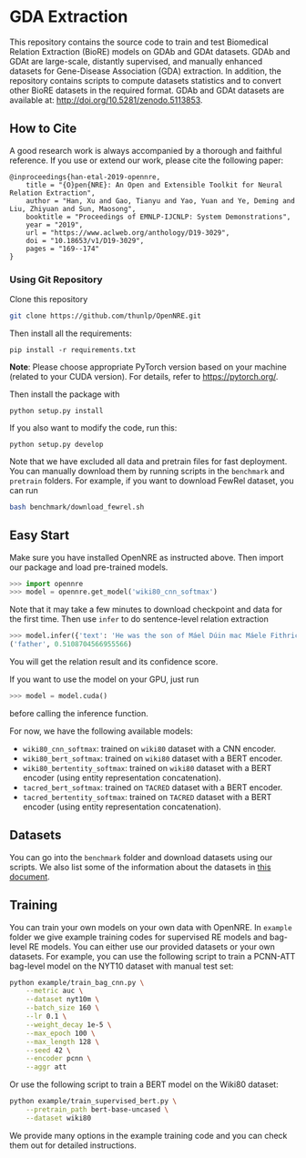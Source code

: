 # GDA Extraction
This repository contains the source code to train and test Biomedical Relation Extraction (BioRE) models on GDAb and GDAt datasets. GDAb and GDAt are large-scale, distantly supervised, and manually enhanced datasets for Gene-Disease Association (GDA) extraction. In addition, the repository contains scripts to compute datasets statistics and to convert other BioRE datasets in the required format. GDAb and GDAt datasets are available at: http://doi.org/10.5281/zenodo.5113853.

## How to Cite

A good research work is always accompanied by a thorough and faithful reference. If you use or extend our work, please cite the following paper:

```
@inproceedings{han-etal-2019-opennre,
    title = "{O}pen{NRE}: An Open and Extensible Toolkit for Neural Relation Extraction",
    author = "Han, Xu and Gao, Tianyu and Yao, Yuan and Ye, Deming and Liu, Zhiyuan and Sun, Maosong",
    booktitle = "Proceedings of EMNLP-IJCNLP: System Demonstrations",
    year = "2019",
    url = "https://www.aclweb.org/anthology/D19-3029",
    doi = "10.18653/v1/D19-3029",
    pages = "169--174"
}
```

### Using Git Repository

Clone this repository

```bash
git clone https://github.com/thunlp/OpenNRE.git
```

Then install all the requirements:

```
pip install -r requirements.txt
```

**Note**: Please choose appropriate PyTorch version based on your machine (related to your CUDA version). For details, refer to https://pytorch.org/. 

Then install the package with 
```
python setup.py install 
```

If you also want to modify the code, run this:
```
python setup.py develop
```

Note that we have excluded all data and pretrain files for fast deployment. You can manually download them by running scripts in the ``benchmark`` and ``pretrain`` folders. For example, if you want to download FewRel dataset, you can run

```bash
bash benchmark/download_fewrel.sh
```

## Easy Start

Make sure you have installed OpenNRE as instructed above. Then import our package and load pre-trained models.

```python
>>> import opennre
>>> model = opennre.get_model('wiki80_cnn_softmax')
```

Note that it may take a few minutes to download checkpoint and data for the first time. Then use `infer` to do sentence-level relation extraction

```python
>>> model.infer({'text': 'He was the son of Máel Dúin mac Máele Fithrich, and grandson of the high king Áed Uaridnach (died 612).', 'h': {'pos': (18, 46)}, 't': {'pos': (78, 91)}})
('father', 0.5108704566955566)
```

You will get the relation result and its confidence score.

If you want to use the model on your GPU, just run 
```python
>>> model = model.cuda()
```
before calling the inference function.

For now, we have the following available models:

* `wiki80_cnn_softmax`: trained on `wiki80` dataset with a CNN encoder.
* `wiki80_bert_softmax`: trained on `wiki80` dataset with a BERT encoder.
* `wiki80_bertentity_softmax`: trained on `wiki80` dataset with a BERT encoder (using entity representation concatenation).
* `tacred_bert_softmax`: trained on `TACRED` dataset with a BERT encoder.
* `tacred_bertentity_softmax`: trained on `TACRED` dataset with a BERT encoder (using entity representation concatenation).

## Datasets 

You can go into the `benchmark` folder and download datasets using our scripts. We also list some of the information about the datasets in [this document](https://opennre-docs.readthedocs.io/en/latest/get_started/benchmark.html#bag-level-relation-extraction). 

## Training

You can train your own models on your own data with OpenNRE. In `example` folder we give example training codes for supervised RE models and bag-level RE models. You can either use our provided datasets or your own datasets. For example, you can use the following script to train a PCNN-ATT bag-level model on the NYT10 dataset with manual test set:
```bash
python example/train_bag_cnn.py \
    --metric auc \
    --dataset nyt10m \
    --batch_size 160 \
    --lr 0.1 \
    --weight_decay 1e-5 \
    --max_epoch 100 \
    --max_length 128 \
    --seed 42 \
    --encoder pcnn \
    --aggr att
```

Or use the following script to train a BERT model on the Wiki80 dataset:
```bash
python example/train_supervised_bert.py \
    --pretrain_path bert-base-uncased \
    --dataset wiki80
```

We provide many options in the example training code and you can check them out for detailed instructions.
